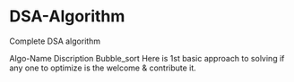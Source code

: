 # DSA-Algorithm
Complete DSA algorithm 

Algo-Name                         Discription 
Bubble_sort                       Here is 1st basic approach to solving if any one to optimize is the welcome & contribute it.







 
